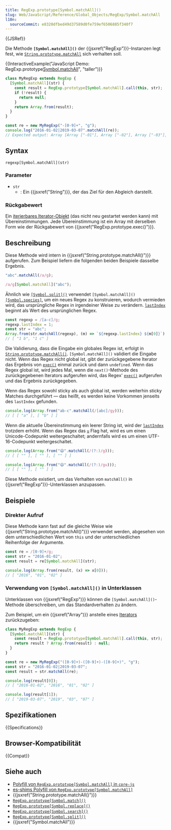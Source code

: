 ```yaml
---
title: RegExp.prototype[Symbol.matchAll]()
slug: Web/JavaScript/Reference/Global_Objects/RegExp/Symbol.matchAll
l10n:
  sourceCommit: e8320dfbed49d37589d0fe759ef6506885f340f7
---
```


{{JSRef}}

Die Methode **`[Symbol.matchAll]()`** der {{jsxref("RegExp")}}-Instanzen legt fest, wie [`String.prototype.matchAll`](/de/docs/Web/JavaScript/Reference/Global_Objects/String/matchAll) sich verhalten soll.

{{InteractiveExample("JavaScript Demo: RegExp.prototype[Symbol.matchAll]()", "taller")}}

```js interactive-example
class MyRegExp extends RegExp {
  [Symbol.matchAll](str) {
    const result = RegExp.prototype[Symbol.matchAll].call(this, str);
    if (!result) {
      return null;
    }
    return Array.from(result);
  }
}

const re = new MyRegExp("-[0-9]+", "g");
console.log("2016-01-02|2019-03-07".matchAll(re));
// Expected output: Array [Array ["-01"], Array ["-02"], Array ["-03"], Array ["-07"]]
```

## Syntax

```js-nolint
regexp[Symbol.matchAll](str)
```

### Parameter

- `str`
  - : Ein {{jsxref("String")}}, der das Ziel für den Abgleich darstellt.

### Rückgabewert

Ein [iterierbares Iterator-Objekt](/de/docs/Web/JavaScript/Reference/Global_Objects/Iterator) (das nicht neu gestartet werden kann) mit Übereinstimmungen. Jede Übereinstimmung ist ein Array mit derselben Form wie der Rückgabewert von {{jsxref("RegExp.prototype.exec()")}}.

## Beschreibung

Diese Methode wird intern in {{jsxref("String.prototype.matchAll()")}} aufgerufen. Zum Beispiel liefern die folgenden beiden Beispiele dasselbe Ergebnis.

```js
"abc".matchAll(/a/g);

/a/g[Symbol.matchAll]("abc");
```

Ähnlich wie [`[Symbol.split]()`](/de/docs/Web/JavaScript/Reference/Global_Objects/RegExp/Symbol.split) verwendet `[Symbol.matchAll]()` [`[Symbol.species]`](/de/docs/Web/JavaScript/Reference/Global_Objects/RegExp/Symbol.species), um ein neues Regex zu konstruieren, wodurch vermieden wird, das ursprüngliche Regex in irgendeiner Weise zu verändern. [`lastIndex`](/de/docs/Web/JavaScript/Reference/Global_Objects/RegExp/lastIndex) beginnt als Wert des ursprünglichen Regex.

```js
const regexp = /[a-c]/g;
regexp.lastIndex = 1;
const str = "abc";
Array.from(str.matchAll(regexp), (m) => `${regexp.lastIndex} ${m[0]}`);
// [ "1 b", "1 c" ]
```

Die Validierung, dass die Eingabe ein globales Regex ist, erfolgt in [`String.prototype.matchAll()`](/de/docs/Web/JavaScript/Reference/Global_Objects/String/matchAll). `[Symbol.matchAll]()` validiert die Eingabe nicht. Wenn das Regex nicht global ist, gibt der zurückgegebene Iterator das Ergebnis von [`exec()`](/de/docs/Web/JavaScript/Reference/Global_Objects/RegExp/exec) einmal zurück und dann `undefined`. Wenn das Regex global ist, wird jedes Mal, wenn die `next()`-Methode des zurückgegebenen Iterators aufgerufen wird, das Regex' [`exec()`](/de/docs/Web/JavaScript/Reference/Global_Objects/RegExp/exec) aufgerufen und das Ergebnis zurückgegeben.

Wenn das Regex sowohl sticky als auch global ist, werden weiterhin sticky Matches durchgeführt — das heißt, es werden keine Vorkommen jenseits des `lastIndex` gefunden.

```js
console.log(Array.from("ab-c".matchAll(/[abc]/gy)));
// [ [ "a" ], [ "b" ] ]
```

Wenn die aktuelle Übereinstimmung ein leerer String ist, wird der [`lastIndex`](/de/docs/Web/JavaScript/Reference/Global_Objects/RegExp/lastIndex) trotzdem erhöht. Wenn das Regex das [`u`](/de/docs/Web/JavaScript/Reference/Global_Objects/RegExp/unicode) Flag hat, wird es um einen Unicode-Codepunkt weitergeschaltet; andernfalls wird es um einen UTF-16-Codepunkt weitergeschaltet.

```js
console.log(Array.from("😄".matchAll(/(?:)/g)));
// [ [ "" ], [ "" ], [ "" ] ]

console.log(Array.from("😄".matchAll(/(?:)/gu)));
// [ [ "" ], [ "" ] ]
```

Diese Methode existiert, um das Verhalten von `matchAll()` in {{jsxref("RegExp")}}-Unterklassen anzupassen.

## Beispiele

### Direkter Aufruf

Diese Methode kann fast auf die gleiche Weise wie {{jsxref("String.prototype.matchAll()")}} verwendet werden, abgesehen von dem unterschiedlichen Wert von `this` und der unterschiedlichen Reihenfolge der Argumente.

```js
const re = /[0-9]+/g;
const str = "2016-01-02";
const result = re[Symbol.matchAll](str);

console.log(Array.from(result, (x) => x[0]));
// [ "2016", "01", "02" ]
```

### Verwendung von `[Symbol.matchAll]()` in Unterklassen

Unterklassen von {{jsxref("RegExp")}} können die `[Symbol.matchAll]()`-Methode überschreiben, um das Standardverhalten zu ändern.

Zum Beispiel, um ein {{jsxref("Array")}} anstelle eines [Iterators](/de/docs/Web/JavaScript/Guide/Iterators_and_generators) zurückzugeben:

```js
class MyRegExp extends RegExp {
  [Symbol.matchAll](str) {
    const result = RegExp.prototype[Symbol.matchAll].call(this, str);
    return result ? Array.from(result) : null;
  }
}

const re = new MyRegExp("([0-9]+)-([0-9]+)-([0-9]+)", "g");
const str = "2016-01-02|2019-03-07";
const result = str.matchAll(re);

console.log(result[0]);
// [ "2016-01-02", "2016", "01", "02" ]

console.log(result[1]);
// [ "2019-03-07", "2019", "03", "07" ]
```

## Spezifikationen

{{Specifications}}

## Browser-Kompatibilität

{{Compat}}

## Siehe auch

- [Polyfill von `RegExp.prototype[Symbol.matchAll]` in `core-js`](https://github.com/zloirock/core-js#ecmascript-string-and-regexp)
- [es-shims Polyfill von `RegExp.prototype[Symbol.matchAll]`](https://www.npmjs.com/package/string.prototype.matchall)
- {{jsxref("String.prototype.matchAll()")}}
- [`RegExp.prototype[Symbol.match]()`](/de/docs/Web/JavaScript/Reference/Global_Objects/RegExp/Symbol.match)
- [`RegExp.prototype[Symbol.replace]()`](/de/docs/Web/JavaScript/Reference/Global_Objects/RegExp/Symbol.replace)
- [`RegExp.prototype[Symbol.search]()`](/de/docs/Web/JavaScript/Reference/Global_Objects/RegExp/Symbol.search)
- [`RegExp.prototype[Symbol.split]()`](/de/docs/Web/JavaScript/Reference/Global_Objects/RegExp/Symbol.split)
- {{jsxref("Symbol.matchAll")}}
